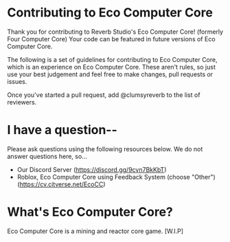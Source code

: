 # Contributing to Eco Computer Core
Thank you for contributing to Reverb Studio's Eco Computer Core! (formerly Four Computer Core)
Your code can be featured in future versions of Eco Computer Core.

The following is a set of guidelines for contributing to Eco Computer Core, which is an experience on Eco Computer Core. These aren't rules, so just use your best judgement and feel free to make changes, pull requests or issues.

Once you've started a pull request, add @clumsyreverb to the list of reviewers.

# I have a question--
Please ask questions using the following resources below. We do not answer questions here, so...
- Our Discord Server (https://discord.gg/9cvn7BkKbT)
- Roblox, Eco Computer Core using Feedback System (choose "Other") (https://cv.citverse.net/EcoCC)

# What's Eco Computer Core?
Eco Computer Core is a mining and reactor core game. [W.I.P]
